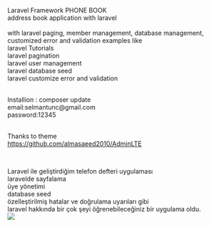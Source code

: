 Laravel Framework PHONE BOOK <br>
address book application with laravel<br>
<br>
with laravel paging, member management, database management, customized error and validation examples like
<br>
laravel Tutorials<br>
laravel pagination <br>
laravel user management<br>
laravel database seed<br>
laravel customize error and validation<br>

<br>
Installion : composer update <br>
email:selmantunc@gmail.com<br>
password:12345<br>
<br>

Thanks to theme <br>
https://github.com/almasaeed2010/AdminLTE

<br>

Laravel ile geliştirdiğim telefon defteri uygulaması 
<br>
laravelde sayfalama 
<br>
üye yönetimi
<br>
database seed
<br>
özelleştirilmiş hatalar ve doğrulama uyarıları gibi 
<br>
laravel hakkında bir çok şeyi öğrenebileceğiniz bir uygulama oldu.
<br>
<img  src="http://1.downloader.disk.yandex.com.tr/preview/410bede0f2e50a0edbc083eaf5c9a488e77c6137840a4eb2fddc81ea66362b61/inf/WjAdVrSWL5DBHiflnx-oSVzZaBRvpi1bdrg3bR6WeL-utfLGPcvdj0OswGETk1XaGgBEHUfLeE2gZgH_dlvP7w%3D%3D?uid=0&filename=r1png&disposition=inline&hash=&limit=0&content_type=image%2Fpng&tknv=v2&size=XXL&crop=0">
